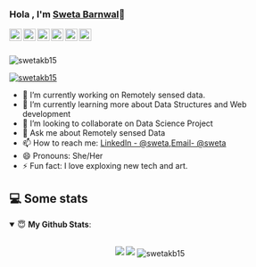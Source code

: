 ### Hola , I'm [Sweta Barnwal](https://www.linkedin.com/in/sweta-barnwal-607483196)👋
<a href="https://twitter.com/SWETABARNWAL5?s=08">
  <img align="left" alt="Sweta's Twitter" width="22px" src="https://cdn.jsdelivr.net/npm/simple-icons@v3/icons/twitter.svg" />
</a>
<a href="https://www.linkedin.com/in/sweta-barnwal-607483196/">
  <img align="left" alt="Sweta's Linkdein" width="22px" src="https://cdn.jsdelivr.net/npm/simple-icons@v3/icons/linkedin.svg" />
</a>
<a href="https://github.com/sweta.akb15/">
  <img align="left" alt="Sweta's Github" width="22px" src="https://cdn.jsdelivr.net/npm/simple-icons@v3/icons/github.svg" />
</a>
<a href="https://www.instagram.com/barnwal3381/">
  <img align="left" alt="Sweta's Instagram" width="22px" src="https://cdn.jsdelivr.net/npm/simple-icons@v3/icons/instagram.svg" />
</a>
<a href="https://www.facebook.com/sweta.barnwal.969/">
  <img align="left" alt="Sweta's Facebook" width="22px" src="https://cdn.jsdelivr.net/npm/simple-icons@v3/icons/facebook.svg" />
</a>
<a href="https://sweta-akb15.medium.com">
  <img align="left" alt="Sweta's Mediun" width="22px" src="https://cdn.jsdelivr.net/npm/simple-icons@v3/icons/medium.svg" />
</a>

<br/>
<br/>
<p align="left"> <img src="https://komarev.com/ghpvc/?username=swetakb15&label=Profile%20views&color=0e75b6&style=flat" alt="swetakb15" /> </p>
<p align="left"> <a href="https://github.com/ryo-ma/github-profile-trophy"><img src="https://github-profile-trophy.vercel.app/?username=swetakb15" alt="swetakb15" /></a> </p>

- 🔭 I’m currently working on Remotely sensed data.
- 🌱 I’m currently learning more about Data Structures and Web development
- 👯 I’m looking to collaborate on Data Science Project
- 💬 Ask me about Remotely sensed Data
- 📫 How to reach me: [LinkedIn - @sweta](https://www.linkedin.com/in/sweta-barnwal-607483196/),[Email- @sweta](sweta.akb15@gmail.com)
- 😄 Pronouns: She/Her
- ⚡ Fun fact: I love exploxing new tech and art.

## 💻 Some stats

<details open>
 <summary> 😇 <b>My Github Stats</b>: </summary>
<br>
<p align = "center">
  <img src = "https://github-readme-stats.vercel.app/api?username=swetakb15&show_icons=true&theme=tokyonight&line_height=27">
  <img src = "https://github-readme-stats.vercel.app/api/top-langs/?username=swetakb15&hide=css,java,html&theme=tokyonight">
  <img align="center" src="https://github-readme-streak-stats.herokuapp.com/?user=swetakb15&" alt="swetakb15" />
</p>

</details>

